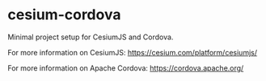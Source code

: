 # cesium-cordova
Minimal project setup for CesiumJS and Cordova.

For more information on CesiumJS: https://cesium.com/platform/cesiumjs/

For more information on Apache Cordova: https://cordova.apache.org/
